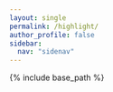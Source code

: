 ```yaml
---
layout: single
permalink: /highlight/
author_profile: false
sidebar:
  nav: "sidenav"
---
```


{% include base_path %}
